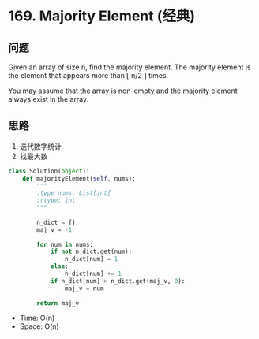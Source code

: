 # 169. Majority Element (经典)

## 问题
Given an array of size n, find the majority element. The majority element is the element that appears more than ⌊ n/2 ⌋ times.

You may assume that the array is non-empty and the majority element always exist in the array.

## 思路
1. 迭代数字统计
2. 找最大数

```python
class Solution(object):
    def majorityElement(self, nums):
        """
        :type nums: List[int]
        :rtype: int
        """
        
        n_dict = {}
        maj_v = -1
        
        for num in nums:
            if not n_dict.get(num):
                n_dict[num] = 1
            else:
                n_dict[num] += 1
            if n_dict[num] > n_dict.get(maj_v, 0):
                maj_v = num
        
        return maj_v
```

- Time: O(n)
- Space: O(n)